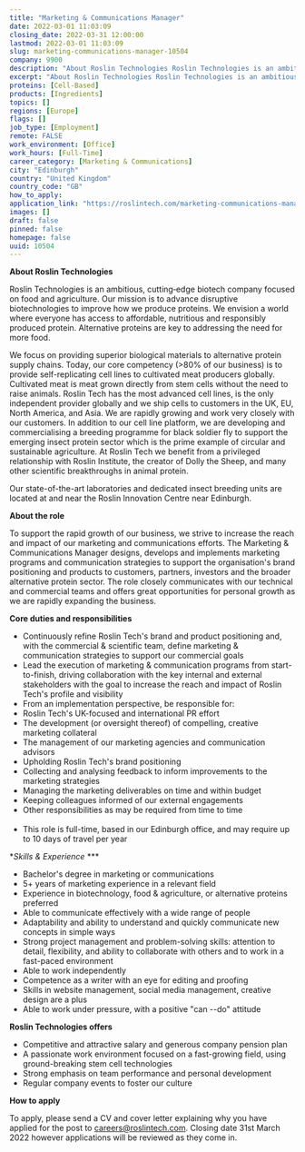```yaml
---
title: "Marketing & Communications Manager"
date: 2022-03-01 11:03:09
closing_date: 2022-03-31 12:00:00
lastmod: 2022-03-01 11:03:09
slug: marketing-communications-manager-10504
company: 9900
description: "About Roslin Technologies Roslin Technologies is an ambitious, cutting‐edge biotech company focused on food and agriculture. Our mission is to advance disruptive biotechnologies to improve how we produce proteins. We envision a world where everyone has access to affordable, nutritious and responsibly produced protein. Alternative proteins are key to addressing the need for more food. "
excerpt: "About Roslin Technologies Roslin Technologies is an ambitious, cutting‐edge biotech company focused on food and agriculture. Our mission is to advance disruptive biotechnologies to improve how we produce proteins. We envision a world where everyone has access to affordable, nutritious and responsibly produced protein. Alternative proteins are key to addressing the need for more food. "
proteins: [Cell-Based]
products: [Ingredients]
topics: []
regions: [Europe]
flags: []
job_type: [Employment]
remote: FALSE
work_environment: [Office]
work_hours: [Full-Time]
career_category: [Marketing & Communications]
city: "Edinburgh"
country: "United Kingdom"
country_code: "GB"
how_to_apply: 
application_link: "https://roslintech.com/marketing-communications-manager/"
images: []
draft: false
pinned: false
homepage: false
uuid: 10504
---
```

**About Roslin Technologies** 

Roslin Technologies is an ambitious, cutting‐edge biotech company
focused on food and agriculture. Our mission is to advance disruptive
biotechnologies to improve how we produce proteins. We envision a world
where everyone has access to affordable, nutritious and responsibly
produced protein. Alternative proteins are key to addressing the need
for more food. 

We focus on providing superior biological materials to alternative
protein supply chains. Today, our core competency (\>80% of our
business) is to provide self-replicating cell lines to cultivated meat
producers globally. Cultivated meat is meat grown directly from stem
cells without the need to raise animals. Roslin Tech has the most
advanced cell lines, is the only independent provider globally and we
ship cells to customers in the UK, EU, North America, and Asia. We are
rapidly growing and work very closely with our customers. In addition to
our cell line platform, we are developing and commercialising a breeding
programme for black soldier fly to support the emerging insect protein
sector which is the prime example of circular and sustainable
agriculture. At Roslin Tech we benefit from a privileged relationship
with Roslin Institute, the creator of Dolly the Sheep, and many other
scientific breakthroughs in animal protein. 

Our state-of-the-art laboratories and dedicated insect breeding units
are located at and near the Roslin Innovation Centre near Edinburgh.  

**About the role** 

To support the rapid growth of our business, we strive to increase the
reach and impact of our marketing and communications efforts. The
Marketing & Communications Manager designs, develops and implements
marketing programs and communication strategies to support the
organisation\'s brand positioning and products to customers, partners,
investors and the broader alternative protein sector. The role closely
communicates with our technical and commercial teams and offers great
opportunities for personal growth as we are rapidly expanding the
business. 

**Core duties and responsibilities** 

-   Continuously refine Roslin Tech's brand and product positioning and,
    with the commercial & scientific team, define marketing &
    communication strategies to support our commercial goals 
-   Lead the execution of marketing & communication programs from
    start-to-finish, driving collaboration with the key internal and
    external stakeholders with the goal to increase the reach and impact
    of Roslin Tech's profile and visibility   
-   From an implementation perspective, be responsible for:    
-   Roslin Tech's UK-focused and international PR effort   
-   The development (or oversight thereof) of compelling, creative
    marketing collateral 
-   The management of our marketing agencies and communication advisors 
-   Upholding Roslin Tech's brand positioning 
-   Collecting and analysing feedback to inform improvements to the
    marketing strategies 
-   Managing the marketing deliverables on time and within budget   
-   Keeping colleagues informed of our external engagements 
-   Other responsibilities as may be required from time to time  \
     
-   This role is full-time, based in our Edinburgh office, and may
    require up to 10 days of travel per year 

**Skills & Experience* ***

-   Bachelor's degree in marketing or communications 
-   5+ years of marketing experience in a relevant field 
-   Experience in biotechnology, food & agriculture, or alternative
    proteins preferred  
-   Able to communicate effectively with a wide range of people   
-   Adaptability and ability to understand and quickly communicate new
    concepts in simple ways 
-   Strong project management and problem-solving skills: attention to
    detail, flexibility, and ability to collaborate with others and to
    work in a fast-paced environment  
-   Able to work independently 
-   Competence as a writer with an eye for editing and proofing  
-   Skills in website management, social media management, creative
    design are a plus 
-   Able to work under pressure, with a positive "can --do" attitude 

**Roslin Technologies offers** 

-   Competitive and attractive salary and generous company pension
    plan  
-   A passionate work environment focused on a fast-growing field, using
    ground-breaking stem cell technologies 
-   Strong emphasis on team performance and personal development 
-   Regular company events to foster our culture 


**How to apply**


To apply, please send a CV and cover letter explaining why you have
applied for the post to <careers@roslintech.com>. Closing date 31st
March 2022 however applications will be reviewed as they come in. 
